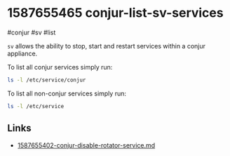 # 1587655465 conjur-list-sv-services
#conjur #sv #list

`sv` allows the ability to stop, start and restart services within a conjur appliance.

To list all conjur services simply run:
```bash
ls -l /etc/service/conjur
```

To list all non-conjur services simply run:
```bash
ls -l /etc/service
```


## Links
- [1587655402-conjur-disable-rotator-service.md](1587655402-conjur-disable-rotator-service.md)

